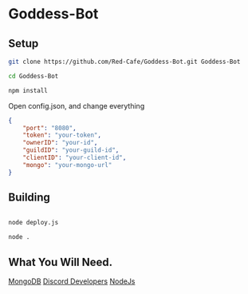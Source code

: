 # Goddess-Bot


## Setup

```bash
git clone https://github.com/Red-Cafe/Goddess-Bot.git Goddess-Bot

cd Goddess-Bot

npm install
```

Open config.json, and change everything

```json
{
    "port": "8080",
    "token": "your-token",
    "ownerID": "your-id",
    "guildID": "your-guild-id",
    "clientID": "your-client-id",
    "mongo": "your-mongo-url"
}
```



## Building

```bash

node deploy.js

node .
```

## What You Will Need.

[MongoDB](https://account.mongodb.com/account/login)
[Discord Developers](https://discord.com/developers/applications)
[NodeJs](https://nodejs.org/)
